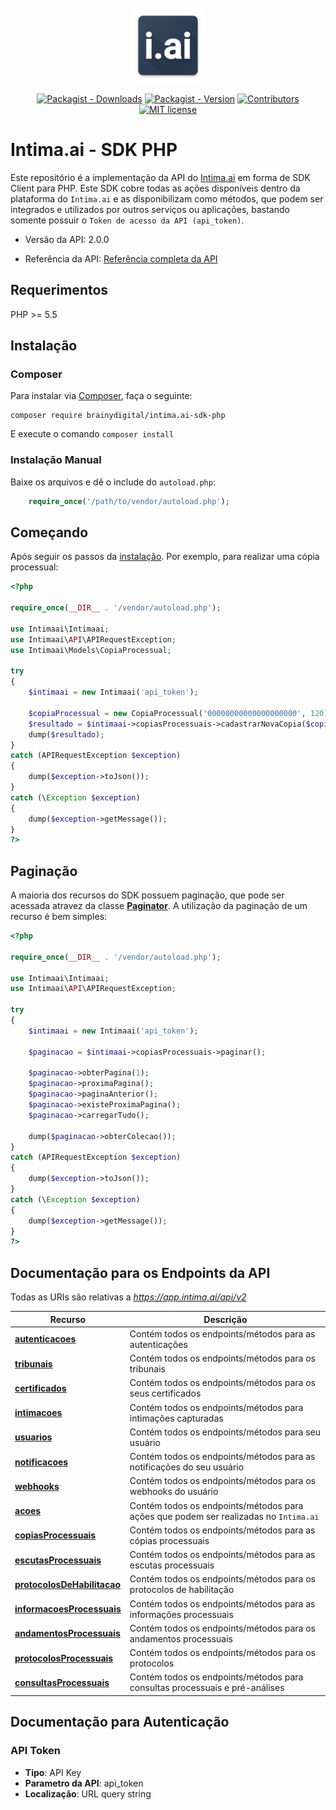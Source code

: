 <br />
<div align="center">
  <a href="#">
    <img src="https://raw.githubusercontent.com/brainydigital/intima.ai-sdk-php/master/docs/images/logo.png" alt="Logo" width="120" height="120">
  </a>
  
  [![Packagist - Downloads](https://img.shields.io/packagist/dt/brainydigital/intima.ai-sdk-php.svg?style=flat&color=97ca00)](https://packagist.org/packages/brainydigital/intima.ai-sdk-php "View this project on packagist")
  [![Packagist - Version](https://img.shields.io/packagist/v/brainydigital/intima.ai-sdk-php.svg?style=flat&color=blue)](https://packagist.org/packages/brainydigital/intima.ai-sdk-php "View this project on packagist")
  [![Contributors](https://img.shields.io/badge/contributors-1-yellow.svg)](https://github.com/brainydigital/intima.ai-sdk-php/graphs/contributors)
  [![MIT license](https://img.shields.io/badge/license-MIT-brightgreen.svg)](https://opensource.org/licenses/MIT)
</div>

# **Intima.ai - SDK PHP**

Este repositório é a implementação da API do [Intima.ai](https://app.intima.ai) em forma de SDK Client para PHP. Este SDK cobre todas as ações disponíveis dentro da plataforma do `Intima.ai` e as disponibilizam como métodos, que podem ser integrados e utilizados por outros serviços ou aplicações, bastando somente possuir o `Token de acesso da API (api_token)`.

- Versão da API: 2.0.0

- Referência da API: [Referência completa da API](https://documenter.getpostman.com/view/2116715/SzmmVuso?version=latest)

## Requerimentos

PHP >= 5.5

## **Instalação**
### Composer

Para instalar via [Composer](http://getcomposer.org/), faça o seguinte:

```
composer require brainydigital/intima.ai-sdk-php
```

E execute o comando `composer install`

### Instalação Manual

Baixe os arquivos e dê o include do `autoload.php`:

```php
    require_once('/path/to/vendor/autoload.php');
```

## Começando

Após seguir os passos da [instalação](#Instalação). Por exemplo, para realizar uma cópia processual:

```php
<?php

require_once(__DIR__ . '/vendor/autoload.php');

use Intimaai\Intimaai;
use Intimaai\API\APIRequestException;
use Intimaai\Models\CopiaProcessual;

try 
{
    $intimaai = new Intimaai('api_token');

    $copiaProcessual = new CopiaProcessual('00000000000000000000', 120);
    $resultado = $intimaai->copiasProcessuais->cadastrarNovaCopia($copiaProcessual);
    dump($resultado);
}
catch (APIRequestException $exception)
{
    dump($exception->toJson());
}
catch (\Exception $exception)
{
    dump($exception->getMessage());
}
?>
```

## Paginação

A maioria dos recursos do SDK possuem paginação, que pode ser acessada atravez da classe 
[**Paginator**](./docs/models/api/Paginator.md). A utilização da paginação de um recurso é bem simples:

```php
<?php

require_once(__DIR__ . '/vendor/autoload.php');

use Intimaai\Intimaai;
use Intimaai\API\APIRequestException;

try 
{
    $intimaai = new Intimaai('api_token');

    $paginacao = $intimaai->copiasProcessuais->paginar();

    $paginacao->obterPagina(1);
    $paginacao->proximaPagina();
    $paginacao->paginaAnterior();
    $paginacao->existeProximaPagina();
    $paginacao->carregarTudo();

    dump($paginacao->obterColecao());
}
catch (APIRequestException $exception)
{
    dump($exception->toJson());
}
catch (\Exception $exception)
{
    dump($exception->getMessage());
}
?>
```

## **Documentação para os Endpoints da API**

Todas as URIs são relativas a *https://app.intima.ai/api/v2*

Recurso | Descrição
------------ | -------------
[**autenticacoes**](docs/resources/autenticacoesResources.md#autenticacoes) | Contém todos os endpoints/métodos para as autenticações
[**tribunais**](docs/resources/tribunaisResources.md#tribunais) | Contém todos os endpoints/métodos para os tribunais
[**certificados**](docs/resources/certificadosResources.md#certificados) | Contém todos os endpoints/métodos para os seus certificados
[**intimacoes**](docs/resources/intimacoesResources.md#intimacoes) | Contém todos os endpoints/métodos para intimações capturadas
[**usuarios**](docs/resources/user/usuariosResources.md#usuarios) | Contém todos os endpoints/métodos para seu usuário
[**notificacoes**](docs/resources/user/notificacoesResources.md#notificacoes) | Contém todos os endpoints/métodos para as notificações do seu usuário
[**webhooks**](docs/resources/user/webhooksResources.md#webhooks) | Contém todos os endpoints/métodos para os webhooks do usuário
[**acoes**](docs/resources/acoesResources.md#acoes) | Contém todos os endpoints/métodos para ações que podem ser realizadas no `Intima.ai`
[**copiasProcessuais**](docs/resources/copiasProcessuaisResources.md#copiasProcessuais) | Contém todos os endpoints/métodos para as cópias processuais
[**escutasProcessuais**](docs/resources/escutasProcessuaisResources.md#escutasProcessuais) | Contém todos os endpoints/métodos para as escutas processuais
[**protocolosDeHabilitacao**](docs/resources/protocolosDeHabilitacaoResources.md#protocolosDeHabilitacao) | Contém todos os endpoints/métodos para os protocolos de habilitação
[**informacoesProcessuais**](docs/resources/informacoesProcessuaisResources.md#informacoesProcessuais) | Contém todos os endpoints/métodos para as informações processuais
[**andamentosProcessuais**](docs/resources/andamentosProcessuaisResources.md#andamentosProcessuais) | Contém todos os endpoints/métodos para os andamentos processuais
[**protocolosProcessuais**](docs/resources/protocolosProcessuaisResources.md#protocolosProcessuais) | Contém todos os endpoints/métodos para os protocolos
[**consultasProcessuais**](docs/resources/consultasProcessuaisResources.md#consultasProcessuais) | Contém todos os endpoints/métodos para consultas processuais e pré-análises


## Documentação para Autenticação

### API Token

- **Tipo**: API Key
- **Parametro da API**: api_token
- **Localização**: URL query string
